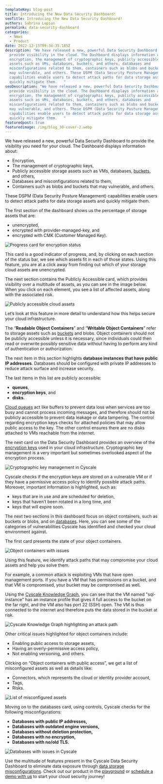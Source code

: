```yaml
---
templateKey: blog-post
title: Introducing the New Data Security Dashboard!
seoTitle: Introducing the New Data Security Dashboard!
authors: Sabrina Lupșan
permalink: data-security-dashboard
categories:
  - News
  - Product
date: 2022-12-15T09:34:35.185Z
description: "We have released a new, powerful Data Security Dashboard to
  provide visibility in the cloud. The Dashboard displays information about
  encryption, the management of cryptographic keys, publicly accessible storage
  assets such as VMs, databases, buckets, and others, databases and
  misconfigurations related to them, containers such as blobs and buckets that
  may vulnerable, and others. These DSPM (Data Security Posture Management)
  capabilities enable users to detect attack paths for data storage assets and
  quickly mitigate them.   "
seoDescription: "We have released a new, powerful Data Security Dashboard to
  provide visibility in the cloud. The Dashboard displays information about
  encryption, the management of cryptographic keys, publicly accessible storage
  assets such as VMs, databases, buckets, and others, databases and
  misconfigurations related to them, containers such as blobs and buckets that
  may vulnerable, and others. These DSPM (Data Security Posture Management)
  capabilities enable users to detect attack paths for data storage assets and
  quickly mitigate them.   "
featuredpost: true
featuredimage: /img/blog_30-cover-2.webp
---
```

<!--StartFragment-->

We have released a new, powerful Data Security Dashboard to provide the visibility you need for your cloud. The Dashboard displays information about: 

* Encryption, 
* The management of cryptographic keys, 
* Publicly accessible storage assets such as VMs, databases, [buckets](https://cyscale.com/blog/s3-bucket-security/), and others, 
* Databases and misconfigurations related to them, 
* Containers such as blobs and buckets that may vulnerable, and others. 

These DSPM (Data Security Posture Management) capabilities enable users to detect attack paths for data storage assets and quickly mitigate them.  

The first section of the dashboard shows us the percentage of storage assets that are:  

* unencrypted,  
* encrypted with provider-managed-key, and  
* encrypted with CMK (Customer Managed Key).  

<img src="/img/32_blog-progress-card.webp" alt="Progress card for encryption status" title="Progress card for encryption status" class="" style="width:auto;height:auto;"/>

This card is a good indicator of progress, and, by clicking on each section of the status bar, we see which assets fit in each of those states. Using this feature, you are at a click away from finding out which of your storage cloud assets are unencrypted. 

The next section contains the Publicly Accessible card, which provides visibility over a multitude of assets, as you can see in the image below. When you click on each element, you see a list of affected assets, along with the associated risk. 

<img src="/img/32_blog-second-image.png" alt="Publicly accessible cloud assets" title="Publicly accessible cloud assets" class="" style="width:auto;height:auto;"/>

Let’s look at this feature in more detail to understand how this helps secure your cloud infrastructure. 

The “**Readable Object Containers**” and “**Writable Object Containers**” refer to storage assets such as [buckets](https://cyscale.com/blog/s3-bucket-security/) and blobs. Object containers should not be publicly accessible unless it is necessary, since individuals could then read or overwrite possibly sensitive data without having to perform any kind of authentication or authorization. 

The next item in this section highlights **database instances that have public IP addresses**. Databases should be configured with private IP addresses to reduce attack surface and increase security. 

The last items in this list are publicly accessible: 

* **queues**,  
* **encryption keys**, and  
* **disks**.  

[Cloud queues](https://cyscale.com/blog/cloud-queues-security-best-practices/) act like buffers to prevent data loss when services are too busy and cannot process incoming messages, and therefore should not be publicly accessible to prevent data leakage or data tampering. The control regarding encryption keys checks for attached policies that may allow public access to the key. The other control ensures there are no disks attached to VMs reachable from the internet. 

The next card on the Data Security Dashboard provides an overview of the [encryption keys](https://cyscale.com/blog/protecting-data-at-rest/) used in your cloud infrastructure. Cryptographic key management is a very important but sometimes overlooked aspect of the encryption process.  

<img src="/img/32_blog-encryption-keys.png" alt="Cryptographic key management in Cyscale" title="Cryptographic key management in Cyscale" class="" style="width:auto;height:auto;"/>

Cyscale checks if the encryption keys are stored on a vulnerable VM or if they have a permissive access policy to identify possible attack paths. Moreover, important information is highlighted, such as: 

* keys that are in use and are scheduled for deletion, 
* keys that haven’t been rotated in a long time, and 
* keys that will expire soon. 

The next two sections in this dashboard focus on object containers, such as buckets or blobs, and on [databases](https://cyscale.com/blog/best-practices-for-securing-databases/). Here, you can see some of the categories of vulnerabilities Cyscale has identified and checked your cloud environment against.  

The first card presents the state of your object containers. 

<img src="/img/32_blog-publicly-accessible-assets.png" alt="Object containers with issues" title="Object containers with issues" class="" style="width:auto;height:auto;"/>

Using this feature, we identify attack paths that may compromise your cloud assets and help you solve them. 

For example, a common attack is exploiting VMs that have open management ports. If you have a VM that has permissions on a bucket, and that VM is compromised, your bucket may be compromised as well.  

Using the [Cyscale Knowledge Graph](https://cyscale.com/blog/security-knowledge-graph-integrations/), you can see that the VM named "sql-instance" has an instance profile that gives it full access to the bucket on the far right, and the VM also has port 22 (SSH) open. The VM is thus connected to the internet and therefore puts the data stored in the bucket at risk. 

<img src="/img/cyscale-article-image-14-min.webp" alt="Cyscale Knowledge Graph highlighting an attack path" title="Cyscale Knowledge Graph" class="" style="width:auto;height:auto;"/>

Other critical issues highlighted for object containers include: 

* Enabling public access to storage assets, 
* Having an overly-permissive access policy,  
* Not enabling versioning, and others. 

Clicking on “Object containers with public access”, we get a list of misconfigured assets as well as details like: 

* Connectors, which represents the cloud or identity provider account, 
* Tags,  
* Risks. 

<img src="/img/blog_32-second-to-last.webp" alt="List of misconfigured assets" title="List of misconfigured assets" class="" style="width:auto;height:auto;"/>

Moving on to the databases card, using controls, Cyscale checks for the following misconfigurations: 

* **Databases with public IP addresses,** 
* **Databases with outdated engine versions,** 
* **Databases without deletion protection,** 
* **Databases with no encryption,** 
* **Databases with no/old TLS.** 

<img src="/img/blog_32-databases-last.webp" alt="Databases with issues in Cyscale" title="Databases with issues in Cyscale" class="" style="width:auto;height:auto;"/>

Use the multitude of features present in the Cyscale Data Security Dashboard to eliminate data exposure through [data storage misconfigurations](https://cyscale.com/whitepaper/cloud-storage-misconfigurations/). Check out our product in the [playground](https://cyscale.com/playground/) or [schedule a demo with us](https://cyscale.com/request-demo) to start your cloud security journey! 

<!--EndFragment-->
